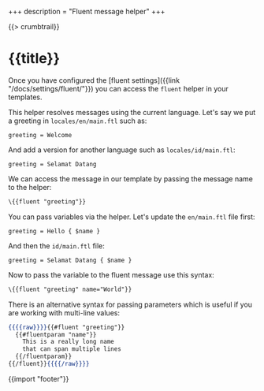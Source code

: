 +++
description = "Fluent message helper"
+++

{{> crumbtrail}}

# {{title}}

Once you have configured the [fluent settings]({{link "/docs/settings/fluent/"}}) you can access the `fluent` helper in your templates.

This helper resolves messages using the current language. Let's say we put a greeting in `locales/en/main.ftl` such as:

```
greeting = Welcome
```

And add a version for another language such as `locales/id/main.ftl`:

```
greeting = Selamat Datang
```

We can access the message in our template by passing the message name to the helper:

```handlebars
\{{fluent "greeting"}}
```

You can pass variables via the helper. Let's update the `en/main.ftl` file first:

```
greeting = Hello { $name }
```

And then the `id/main.ftl` file:

```
greeting = Selamat Datang { $name }
```

Now to pass the variable to the fluent message use this syntax:

```handlebars
\{{fluent "greeting" name="World"}}
```

There is an alternative syntax for passing parameters which is useful if you are working with multi-line values:

```handlebars
{{{{raw}}}}{{#fluent "greeting"}}
  {{#fluentparam "name"}}
    This is a really long name
    that can span multiple lines
  {{/fluentparam}}
{{/fluent}}{{{{/raw}}}}
```

{{import "footer"}}
